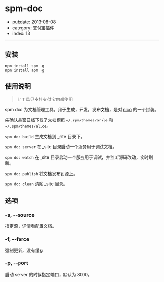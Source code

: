 # spm-doc

- pubdate: 2013-08-08
- category: 支付宝插件
- index: 13

-----------

## 安装

```
npm install spm -g
npm install apm -g
```

## 使用说明

> 此工具只支持支付宝内部使用

spm doc 为文档管理工具，用于生成，开发，发布文档，是对 [nico](https://github.com/lepture/nico) 的一个封装。

先确认是否已经下载了文档模板 `~/.spm/themes/arale` 和 `~/.spm/themes/alice`。

`spm doc build` 生成文档到 _site 目录下。

`spm doc server` 在 _site 目录启动一个服务用于调试文档。

`spm doc watch` 在 _site 目录启动一个服务用于调试，并监听源码改动，实时刷新。

`spm doc publish` 将文档发布到源上。

`spm doc clean` 清除 _site 目录。

## 选项

### -s, --source

指定源，详情看[配置文档]()。

### -f, --force

强制更新，没有缓存

### -p, --port

启动 server 的时候指定端口，默认为 8000。
    